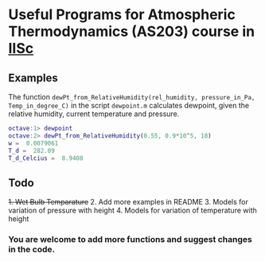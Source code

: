 # Useful Programs for Atmospheric Thermodynamics (AS203) course in [IISc](https://iisc.ac.in/)
## Examples
The function `dewPt_from_RelativeHumidity(rel_humidity, pressure_in_Pa, Temp_in_degree_C)` in the script `dewpoint.m`
calculates dewpoint, given the relative humidity, current temperature and pressure.

```MATLAB
octave:1> dewpoint
octave:2> dewPt_from_RelativeHumidity(0.55, 0.9*10^5, 18)
w =  0.0079061
T_d =  282.09
T_d_Celcius =  8.9408
```

## Todo

~~1. Wet Bulb Temparature~~
2. Add more examples in README
3. Models for variation of pressure with height
4. Models for variation of temperature with height

### You are welcome to add more functions and suggest changes in the code.

